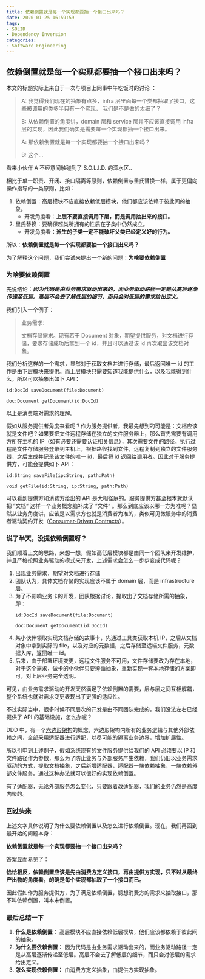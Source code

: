 ```yaml
---
title: 依赖倒置就是每一个实现都要抽一个接口出来吗？
date: 2020-01-25 16:59:59
tags: 
- SOLID
- Dependency Inversion
categories:
- Software Engineering
---
```


## 依赖倒置就是每一个实现都要抽一个接口出来吗？
本文的标题实际上来自于一次与项目上同事中午吃饭时的讨论
：

>  A: 我觉得我们现在的抽象有点多，infra 层里面每一个类都抽取了接口，这些被调用的类多半只有一个实现， 我们是不是做的太细了？
>  
>  B: 从依赖倒置的角度讲，domain 层和 service 层并不应该直接调用 infra 层的实现，因此我们确实是需要每一个实现都抽一个接口出来。
>  
>  A: 那依赖倒置就是每一个实现都要抽一个接口出来吗？
> 
>  B: 这个...

看来小伙伴 A 不经意间触碰到了 S.O.L.I.D. 的深水区..

相比于单一职责、开闭、接口隔离等原则，依赖倒置与里氏替换一样，属于更偏向操作指导的一类原则，比如：

1. 依赖倒置：高层模块不应直接依赖低层模块，他们都应该依赖于彼此间的抽象。
    - 开发角度看：**上层不要直接调用下层，而是调用抽出来的接口。**
2. 里氏替换：要确保超类所拥有的性质在子类中仍然成立。
    - 开发角度看：**派生的子类一定不能破坏父类已经定义好的行为。**

所以：**依赖倒置就是每一个实现都要抽一个接口出来吗？**

为了解释这个问题，我们尝试来提出一个新的问题：**为啥要依赖倒置**

### 为啥要依赖倒置

先说结论：***因为代码是由业务需求驱动出来的，而业务驱动路径一定是从高层逐渐传递至低层。高层不会去了解低层的细节，而只会对低层的需求给出定义。***

我们引入一个例子：
> 业务需求:
>
> 文档存储需求。现有若干 Document 对象，期望提供服务，对文档进行存储，要求存储成功后拿到一个 id，并且可以通过该 id 再次取出该文档对象。

我们分析这样的一个需求，显然对于获取文档并进行存储，最后返回唯一 id 的工作是由下层模块来提供。而上层模块只需要知道我能提供什么，以及我能得到什么，所以可以抽象出如下 API：
```
id:DocId saveDocument(file:Document)

doc:Document getDocument(id:DocId)
```

以上是消费端对需求的理解。

假如从服务提供者角度来看呢？作为服务提供者，我最先想到的可能是：文档应该就是文件吧？如果要把文件远程存储在独立的文件服务器上，那么首先需要有调用方所在主机的 IP（如有必要还需要认证相关信息），其次需要文件的路径。执行过程是文件存储服务登录到主机上，根据路径找到文件，远程复制到独立的文件服务器，之后生成并记录该文件的唯一 id，最后将 id 返回给调用者。因此对于服务提供方，可能会提供如下 API：
```
id:String saveFile(ip:String, path:Path)

void getFile(id:String, ip:String, path:Path)
```

可以看到提供方和消费方给出的 API 是大相径庭的。服务提供方甚至根本就默认把 ”文档“ 这样一个业务概念脑补成了 ”文件“ 。那么到底应该以哪一方为准呢？显然从业务角度讲，应该是以需求方也就是消费者为准的，类似可见微服务中的消费者驱动契约开发（[Consumer-Driven Contracts](https://martinfowler.com/articles/consumerDrivenContracts.html)）。

### 说了半天，没提依赖倒置呀？
我们顺着上文的思路，来想一想，假如高低层模块都是由同一个团队来开发维护，并且严格按照业务驱动的模式来开发，上述需求会怎么一步步变成代码呢？

1. 出现业务需求，期望对文档进行存储
2. 团队认为，具体文档存储的实现应该不属于 domain 层，而是 infrastructure 层。
3. 为了不影响业务卡的开发，团队根据讨论，提取出了文档存储所需的抽象，即：
    ```
    id:DocId saveDocument(file:Document)

    doc:Document getDocument(id:DocId)
    ```
4. 某小伙伴领取实现文档存储的故事卡，先通过工具类获取本机 IP，之后从文档对象中拿到实际的 file，以及对应的元数据，之后存储至远端文件服务，元数据入库，返回唯一 id。
5. 后来，由于部署环境变更，远程文件服务不可用，文件存储要改为存在本地，对于这个需求，做卡的小伙伴只要遵循抽象，重新实现一套本地存储的方案即可，对上层业务完全透明。

可见，由业务需求驱动的开发天然满足了依赖倒置的需要，层与层之间互相解耦，整个系统也就对需求变更表现出了更强的适应性。

不过实际当中，很多时候不同层次的开发是由不同团队完成的，我们没法左右已经提供了 API 的基础设施，怎么办呢？

DDD 中，有一个[六边形架构](https://insights.thoughtworks.cn/from-sandwich-to-hexagon/)的概念，六边形架构内所有的业务逻辑与其他外部依赖之间，全部采用适配器进行适配，以尽可能的隔离业务边界，增加扩展性。

所以引申到上述例子，假如系统现有的文件服务提供给我们的 API 必须要以 IP 和文件路径作为参数，那么为了防止业务与外部服务产生依赖，我们仍旧以业务需求驱动的方式，提取文档抽象，之后新增适配器，适配器一端依赖抽象，一端依赖外部文件服务。通过这种办法就可以很好的实现依赖倒置。

有了适配器，无论外部服务怎么变化，只要跟着改适配器，我们的业务仍然是高度内聚的。

### 回过头来
上述文字具体说明了为什么要依赖倒置以及怎么进行依赖倒置。现在，我们再回到最开始的问题本身：

**依赖倒置就是每一个实现都要抽一个接口出来吗？**

答案显而易见了：

**恰恰相反，依赖倒置应该是先由消费方定义接口，再由提供方实现，只不过从最终产出物的角度看，的确是每个实现都抽取了一个接口而已。**

因此假如作为服务提供方，为了满足依赖倒置，臆想消费方的需求来抽取接口，那不叫依赖倒置，叫本末倒置。

### 最后总结一下
1. **什么是依赖倒置：** 高层模块不应直接依赖低层模块，他们应该都依赖于彼此间的抽象。
2. **为什么要依赖倒置：** 因为代码是由业务需求驱动出来的，而业务驱动路径一定是从高层逐渐传递至低层。高层不会去了解低层的细节，而只会对低层的需求给出定义。
3. **怎么实现依赖倒置：** 由消费方定义抽象，由提供方实现抽象。
